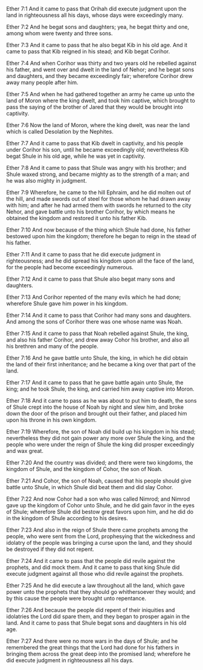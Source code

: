 Ether 7:1 And it came to pass that Orihah did execute judgment upon the
land in righteousness all his days, whose days were exceedingly many.

Ether 7:2 And he begat sons and daughters; yea, he begat thirty and one,
among whom were twenty and three sons.

Ether 7:3 And it came to pass that he also begat Kib in his old age. And
it came to pass that Kib reigned in his stead; and Kib begat Corihor.

Ether 7:4 And when Corihor was thirty and two years old he rebelled
against his father, and went over and dwelt in the land of Nehor; and he
begat sons and daughters, and they became exceedingly fair; wherefore
Corihor drew away many people after him.

Ether 7:5 And when he had gathered together an army he came up unto the
land of Moron where the king dwelt, and took him captive, which brought
to pass the saying of the brother of Jared that they would be brought
into captivity.

Ether 7:6 Now the land of Moron, where the king dwelt, was near the land
which is called Desolation by the Nephites.

Ether 7:7 And it came to pass that Kib dwelt in captivity, and his
people under Corihor his son, until he became exceedingly old;
nevertheless Kib begat Shule in his old age, while he was yet in
captivity.

Ether 7:8 And it came to pass that Shule was angry with his brother; and
Shule waxed strong, and became mighty as to the strength of a man; and
he was also mighty in judgment.

Ether 7:9 Wherefore, he came to the hill Ephraim, and he did molten out
of the hill, and made swords out of steel for those whom he had drawn
away with him; and after he had armed them with swords he returned to
the city Nehor, and gave battle unto his brother Corihor, by which means
he obtained the kingdom and restored it unto his father Kib.

Ether 7:10 And now because of the thing which Shule had done, his father
bestowed upon him the kingdom; therefore he began to reign in the stead
of his father.

Ether 7:11 And it came to pass that he did execute judgment in
righteousness; and he did spread his kingdom upon all the face of the
land, for the people had become exceedingly numerous.

Ether 7:12 And it came to pass that Shule also begat many sons and
daughters.

Ether 7:13 And Corihor repented of the many evils which he had done;
wherefore Shule gave him power in his kingdom.

Ether 7:14 And it came to pass that Corihor had many sons and daughters.
And among the sons of Corihor there was one whose name was Noah.

Ether 7:15 And it came to pass that Noah rebelled against Shule, the
king, and also his father Corihor, and drew away Cohor his brother, and
also all his brethren and many of the people.

Ether 7:16 And he gave battle unto Shule, the king, in which he did
obtain the land of their first inheritance; and he became a king over
that part of the land.

Ether 7:17 And it came to pass that he gave battle again unto Shule, the
king; and he took Shule, the king, and carried him away captive into
Moron.

Ether 7:18 And it came to pass as he was about to put him to death, the
sons of Shule crept into the house of Noah by night and slew him, and
broke down the door of the prison and brought out their father, and
placed him upon his throne in his own kingdom.

Ether 7:19 Wherefore, the son of Noah did build up his kingdom in his
stead; nevertheless they did not gain power any more over Shule the
king, and the people who were under the reign of Shule the king did
prosper exceedingly and wax great.

Ether 7:20 And the country was divided; and there were two kingdoms, the
kingdom of Shule, and the kingdom of Cohor, the son of Noah.

Ether 7:21 And Cohor, the son of Noah, caused that his people should
give battle unto Shule, in which Shule did beat them and did slay Cohor.

Ether 7:22 And now Cohor had a son who was called Nimrod; and Nimrod
gave up the kingdom of Cohor unto Shule, and he did gain favor in the
eyes of Shule; wherefore Shule did bestow great favors upon him, and he
did do in the kingdom of Shule according to his desires.

Ether 7:23 And also in the reign of Shule there came prophets among the
people, who were sent from the Lord, prophesying that the wickedness and
idolatry of the people was bringing a curse upon the land, and they
should be destroyed if they did not repent.

Ether 7:24 And it came to pass that the people did revile against the
prophets, and did mock them. And it came to pass that king Shule did
execute judgment against all those who did revile against the prophets.

Ether 7:25 And he did execute a law throughout all the land, which gave
power unto the prophets that they should go whithersoever they would;
and by this cause the people were brought unto repentance.

Ether 7:26 And because the people did repent of their iniquities and
idolatries the Lord did spare them, and they began to prosper again in
the land. And it came to pass that Shule begat sons and daughters in his
old age.

Ether 7:27 And there were no more wars in the days of Shule; and he
remembered the great things that the Lord had done for his fathers in
bringing them across the great deep into the promised land; wherefore he
did execute judgment in righteousness all his days.
